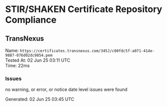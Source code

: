 # STIR/SHAKEN Certificate Repository Compliance

## TransNexus

Name: `https://certificates.transnexus.com/345J/c80fdc5f-a071-414e-9887-076d02dc9854.pem`\
Tested At: 02 Jun 25 03:11 UTC\
Time: 22ms

### Issues

no warning, or error, or notice date level issues were found

Generated: 02 Jun 25 03:45 UTC